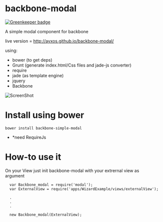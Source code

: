 backbone-modal
==============

[![Greenkeeper badge](https://badges.greenkeeper.io/ayxos/backbone-modal.svg)](https://greenkeeper.io/)

A simple modal component for backbone

live version = http://ayxos.github.io/backbone-modal/

using:
- bower (to get deps)
- Grunt (generate index.html/Css files and jade-js converter)
- require
- jade (as template engine)
- jquery
- Backbone

![ScreenShot](http://i57.tinypic.com/rll3m9.png)

Install using bower
====================
```
bower install backbone-simple-modal
```

- *need RequireJs


How-to use it
====================

On your View just init backbone-modal with your extrernal view as argument

```
  var Backbone_modal = require('modal');
  var ExternalView = require('apps/WizardExample/views/externalView');
  
  .
  .
  .
  
  new Backbone_modal(ExternalView);
  
  
```
